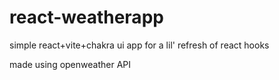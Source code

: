 # react-weatherapp
simple react+vite+chakra ui app for a lil' refresh of react hooks

made using openweather API 

